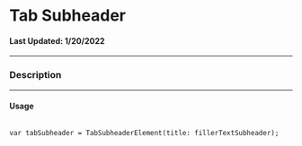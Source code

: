 # Tab Subheader
#### Last Updated: 1/20/2022
--------------------

### Description 

--------------------

#### Usage 

~~~

var tabSubheader = TabSubheaderElement(title: fillerTextSubheader);

~~~